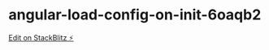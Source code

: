 # angular-load-config-on-init-6oaqb2

[Edit on StackBlitz ⚡️](https://stackblitz.com/edit/angular-load-config-on-init-6oaqb2)